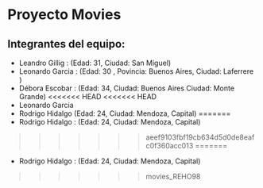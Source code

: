 # Proyecto Movies

## Integrantes del equipo:
- Leandro Gillig : (Edad: 31, Ciudad: San Miguel)
- Leonardo Garcia : (Edad: 30 , Povincia: Buenos Aires, Ciudad: Laferrere )
- Débora Escobar : (Edad: 34, Ciudad: Buenos Aires Ciudad: Monte Grande)
<<<<<<< HEAD
<<<<<<< HEAD
- Leonardo Garcia
- Rodrigo Hidalgo (Edad: 24, Ciudad: Mendoza, Capital)
=======
- Rodrigo Hidalgo : (Edad: 24, Ciudad: Mendoza, Capital)
>>>>>>> aeef9103fbf19cb634d5d0de8eafc0f360acc013
=======
- Rodrigo Hidalgo : (Edad: 24, Ciudad: Mendoza, Capital)
>>>>>>> movies_REHO98
